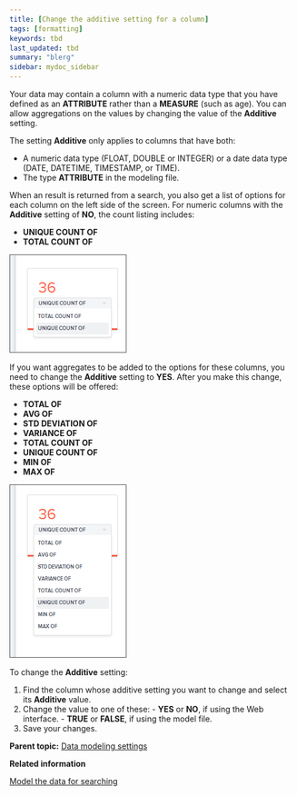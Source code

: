 ```yaml
---
title: [Change the additive setting for a column]
tags: [formatting]
keywords: tbd
last_updated: tbd
summary: "blerg"
sidebar: mydoc_sidebar
---
```

Your data may contain a column with a numeric data type that you have defined as an **ATTRIBUTE** rather than a **MEASURE** \(such as age\). You can allow aggregations on the values by changing the value of the **Additive** setting.

The setting **Additive** only applies to columns that have both:

-   A numeric data type \(FLOAT, DOUBLE or INTEGER\) or a date data type \(DATE, DATETIME, TIMESTAMP, or TIME\).
-   The type **ATTRIBUTE** in the modeling file.

When an result is returned from a search, you also get a list of options for each column on the left side of the screen. For numeric columns with the **Additive** setting of **NO**, the count listing includes:

-   **UNIQUE COUNT OF**
-   **TOTAL COUNT OF**

![](../../images/model_additive_model_false_options.png)

If you want aggregates to be added to the options for these columns, you need to change the **Additive** setting to **YES**. After you make this change, these options will be offered:

-   **TOTAL OF**
-   **AVG OF**
-   **STD DEVIATION OF**
-   **VARIANCE OF**
-   **TOTAL COUNT OF**
-   **UNIQUE COUNT OF**
-   **MIN OF**
-   **MAX OF**

![](../../images/model_additive_model_true_options.png)

To change the **Additive** setting:

1.   Find the column whose additive setting you want to change and select its **Additive** value.
2.   Change the value to one of these:
    -   **YES** or **NO**, if using the Web interface.
    -   **TRUE** or **FALSE**, if using the model file.
3.   Save your changes.

**Parent topic:** [Data modeling settings](../../admin/data_modeling/data_modeling_settings.html)

**Related information**  


[Model the data for searching](semantic_modeling.html#)
